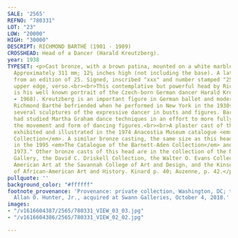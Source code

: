 ```yaml
---
SALE: '2565'
REFNO: "780331"
LOT: "23"
LOW: "20000"
HIGH: "30000"
DESCRIPT: RICHMOND BARTHÉ (1901 - 1989)
CROSSHEAD: Head of a Dancer (Harald Kreutzberg).
year: 1938
TYPESET: <p>Cast bronze, with a brown patina, mounted on a white marble base, 1937.
  Approximately 311 mm; 12¼ inches high (not including the base). A later casting,
  from an edition of 25. Signed, inscribed "xxx" and number stamped "25" along the
  upper edge, verso.<br><br>This contemplative but powerful head by Richmond Barthé
  is his well known portrait of the Czech-born German dancer Harald Kreutzberg (1902
  - 1968). Kreutzberg is an important figure in German ballet and modern dance whom
  Richmond Barthé befriended when he performed in New York in the 1930s. Barthé made
  several sculptures of the expressive dancer in busts and figures. Barthé himself
  had studied Martha Graham dance techniques in an effort to more fully understand
  the movement and form of dancing figures.<br><br>A plaster cast of this head was
  exhibited and illustrated in the 1974 Anacostia Museum catalogue <em>The Barnett-Aden
  Collection</em>. A similar bronze casting, the same size as this head, is illustrated
  in the 1995 <em>The Catalogue of the Barnett-Aden Collection</em> and dated "circa
  1973." Other bronze casts of this head are in the collection of the National Portrait
  Gallery, the David C. Driskell Collection, the Walter O. Evans Collection of African
  American Art at the Savannah College of Art and Design, and the Kinsey Collection
  of African-American Art and History. Kinard p. 40; Auzenne, p. 42.</p>
pullquote: ''
background_color: "#ffffff"
footnote_provenance: 'Provenance: private collection, Washington, DC; the estate of
  Allan O. Hunter, Jr., acquired at Swann Galleries, October 4, 2018.'
images:
- "/v1616604387/2565/780331_VIEW_03_03.jpg"
- "/v1616604386/2565/780331_VIEW_02_02.jpg"

---
```

